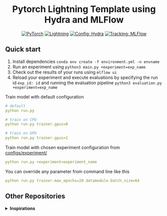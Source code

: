 <div align="center">

# Pytorch Lightning Template using Hydra and MLFlow

<a href="https://pytorch.org/get-started/locally/"><img alt="PyTorch" src="https://img.shields.io/badge/PyTorch-ee4c2c?logo=pytorch&logoColor=white"></a>
<a href="https://pytorchlightning.ai/"><img alt="Lightning" src="https://img.shields.io/badge/-Lightning-792ee5"></a>
<a href="https://hydra.cc/"><img alt="Config: Hydra" src="https://img.shields.io/badge/Config-Hydra-89b8cd"></a>
<a href="https://mlflow.org/"><img alt="Tracking: MLFlow" src="https://img.shields.io/badge/tracking-mlflow-blue"></a>
</div>


## Quick start
1. Install dependencies `conda env create -f environment.yml -n envname`
2. Run an experiment using `python3 main.py +experiment=exp_name`
3. Check out the results of your runs using `mlflow ui`
4. Reload your experiment and execute evaluations by specifying the run id `exp_id: id` and running the evaluation pipeline `python3 evaluation.py +experiment=exp_name`

Train model with default configuration
```yaml
# default
python run.py

# train on CPU
python run.py trainer.gpus=0

# train on GPU
python run.py trainer.gpus=1
```

Train model with chosen experiment configuration from [configs/experiment/](configs/experiment/)
```yaml
python run.py +experiment=experiment_name
```

You can override any parameter from command line like this
```yaml
python run.py trainer.max_epochs=20 datamodule.batch_size=64
```

## Other Repositories

<details>
<summary><b>Inspirations</b></summary>

This template was inspired by:

[ashleve/lightning-hydra-template](https://github.com/ashleve/lightning-hydra-template),

[PyTorchLightning/deep-learninig-project-template](https://github.com/PyTorchLightning/deep-learning-project-template),

[drivendata/cookiecutter-data-science](https://github.com/drivendata/cookiecutter-data-science),

[tchaton/lightning-hydra-seed](https://github.com/tchaton/lightning-hydra-seed),

[Erlemar/pytorch_tempest](https://github.com/Erlemar/pytorch_tempest),

[lucmos/nn-template](https://github.com/lucmos/nn-template).

</details>
